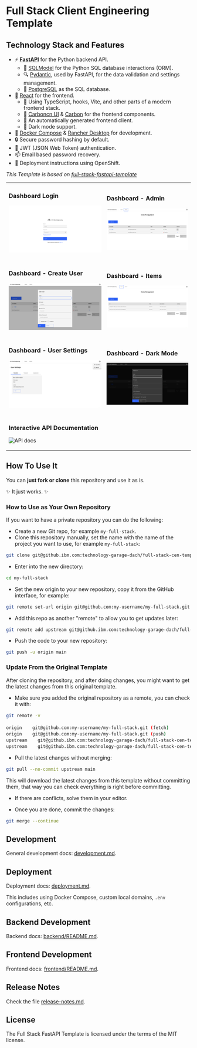 # Full Stack Client Engineering Template

## Technology Stack and Features

- ⚡ [**FastAPI**](https://fastapi.tiangolo.com) for the Python backend API.
  - 🧰 [SQLModel](https://sqlmodel.tiangolo.com) for the Python SQL database interactions (ORM).
  - 🔍 [Pydantic](https://docs.pydantic.dev), used by FastAPI, for the data validation and settings management.
  - 💾 [PostgreSQL](https://www.postgresql.org) as the SQL database.
- 🚀 [React](https://react.dev) for the frontend.
  - 💃 Using TypeScript, hooks, Vite, and other parts of a modern frontend stack.
  - 🎨 [Carboncn UI](https://www.carboncn.dev/) & [Carbon](https://carbondesignsystem.com/) for the frontend components.
  - 🤖 An automatically generated frontend client.
  - 🦇 Dark mode support.
- 🐋 [Docker Compose](https://www.docker.com) & [Rancher Desktop](https://rancherdesktop.io/) for development.
- 🔒 Secure password hashing by default.
- 🔑 JWT (JSON Web Token) authentication.
- 📫 Email based password recovery.
- 🚢 Deployment instructions using OpenShift.

_This Template is based on [full-stack-fastapi-template](https://github.com/fastapi/full-stack-fastapi-template)_

<table>
<tbody>
<tr>
<td>

### Dashboard Login

![API docs](img/login.png)

</td>
<td>

### Dashboard - Admin

![API docs](img/dashboard.png)

</td>
</tr>
<tr>
<td>

### Dashboard - Create User

![API docs](img/dashboard-create.png)

</td>
<td>

### Dashboard - Items

![API docs](img/dashboard-items.png)

</td>
</tr>
<tr>
<td>

### Dashboard - User Settings

![API docs](img/dashboard-user-settings.png)

</td>
<td>

### Dashboard - Dark Mode

![API docs](img/dashboard-dark.png)

</td>
</tr>
<tr>
<td>

### Interactive API Documentation

![API docs](img/docs.png)

</td>
<td></td>
</tr>

  </tbody>
</table>

## How To Use It

You can **just fork or clone** this repository and use it as is.

✨ It just works. ✨

### How to Use as Your Own Repository

If you want to have a private repository you can do the following:

- Create a new Git repo, for example `my-full-stack`.
- Clone this repository manually, set the name with the name of the project you want to use, for example `my-full-stack`:

```bash
git clone git@github.ibm.com:technology-garage-dach/full-stack-cen-template.git my-full-stack
```

- Enter into the new directory:

```bash
cd my-full-stack
```

- Set the new origin to your new repository, copy it from the GitHub interface, for example:

```bash
git remote set-url origin git@github.com:my-username/my-full-stack.git
```

- Add this repo as another "remote" to allow you to get updates later:

```bash
git remote add upstream git@github.ibm.com:technology-garage-dach/full-stack-cen-template.git
```

- Push the code to your new repository:

```bash
git push -u origin main
```

### Update From the Original Template

After cloning the repository, and after doing changes, you might want to get the latest changes from this original template.

- Make sure you added the original repository as a remote, you can check it with:

```bash
git remote -v

origin    git@github.com:my-username/my-full-stack.git (fetch)
origin    git@github.com:my-username/my-full-stack.git (push)
upstream    git@github.ibm.com:technology-garage-dach/full-stack-cen-template.git (fetch)
upstream    git@github.ibm.com:technology-garage-dach/full-stack-cen-template.git (push)
```

- Pull the latest changes without merging:

```bash
git pull --no-commit upstream main
```

This will download the latest changes from this template without committing them, that way you can check everything is right before committing.

- If there are conflicts, solve them in your editor.

- Once you are done, commit the changes:

```bash
git merge --continue
```

## Development

General development docs: [development.md](./development.md).

## Deployment

Deployment docs: [deployment.md](./deployment.md).

This includes using Docker Compose, custom local domains, `.env` configurations, etc.

## Backend Development

Backend docs: [backend/README.md](./backend/README.md).

## Frontend Development

Frontend docs: [frontend/README.md](./frontend/README.md).

## Release Notes

Check the file [release-notes.md](./release-notes.md).

## License

The Full Stack FastAPI Template is licensed under the terms of the MIT license.
